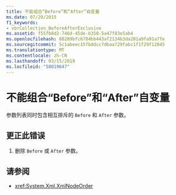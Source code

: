 ```yaml
---
title: 不能组合“Before”和“After”自变量
ms.date: 07/20/2015
f1_keywords:
- vbrCollection_BeforeAfterExclusive
ms.assetid: f55fb8d2-746d-45de-b350-5a47f83e5ab4
ms.openlocfilehash: 88289bfc6704bb443af2134b3da281a9fa91a7fe
ms.sourcegitcommit: 5c1abeec15fbddcc7dbaa729fabc1f1f29f12045
ms.translationtype: MT
ms.contentlocale: zh-CN
ms.lasthandoff: 03/15/2019
ms.locfileid: "58019647"
---
```

# <a name="before-and-after-arguments-cannot-be-combined"></a>不能组合“Before”和“After”自变量
参数列表同时包含相互排斥的 `Before` 和 `After` 参数。  
  
## <a name="to-correct-this-error"></a>更正此错误  
  
1.  删除 `Before` 或 `After` 参数。  
  
## <a name="see-also"></a>请参阅

- <xref:System.Xml.XmlNodeOrder>
